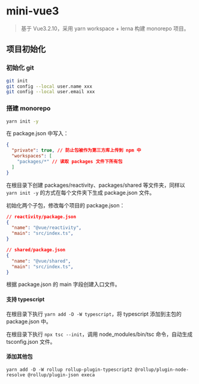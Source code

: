 # mini-vue3

> 基于 Vue3.2.10，采用 yarn workspace + lerna 构建 monorepo 项目。

## 项目初始化

### 初始化 git

```zsh
git init
git config --local user.name xxx
git config --local user.email xxx
```

### 搭建 monorepo

```zsh
yarn init -y
```

在 package.json 中写入：

```json
{
  "private": true, // 防止包被作为第三方库上传到 npm 中
  "workspaces": [
    "packages/*" // 读取 packages 文件下所有包
  ]
}
```

在根目录下创建 packages/reactivity、packages/shared 等文件夹，同样以 `yarn init -y` 的方式在每个文件夹下生成 package.json 文件。

初始化两个子包，修改每个项目的 package.json：

```json
// reactivity/package.json
{
  "name": "@vue/reactivity",
  "main": "src/index.ts",
}

// shared/package.json
{
  "name": "@vue/shared",
  "main": "src/index.ts",
}

```

根据 package.json 的 main 字段创建入口文件。

#### 支持 typescript

在根目录下执行 `yarn add -D -W typescript`，将 typescript 添加到主包的 package.json 中。

在根目录下执行 `npx tsc --init`，调用 node_modules/bin/tsc 命令，自动生成 tsconfig.json 文件。

#### 添加其他包

`yarn add -D -W rollup rollup-plugin-typescript2 @rollup/plugin-node-resolve @rollup/plugin-json execa`
